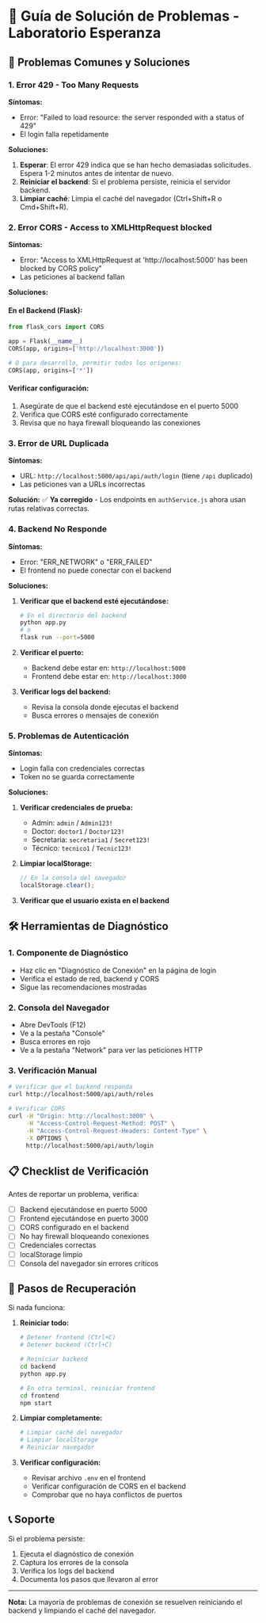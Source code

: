 # 🔧 Guía de Solución de Problemas - Laboratorio Esperanza

## 🚨 Problemas Comunes y Soluciones

### 1. Error 429 - Too Many Requests

**Síntomas:**
- Error: "Failed to load resource: the server responded with a status of 429"
- El login falla repetidamente

**Soluciones:**
1. **Esperar**: El error 429 indica que se han hecho demasiadas solicitudes. Espera 1-2 minutos antes de intentar de nuevo.
2. **Reiniciar el backend**: Si el problema persiste, reinicia el servidor backend.
3. **Limpiar caché**: Limpia el caché del navegador (Ctrl+Shift+R o Cmd+Shift+R).

### 2. Error CORS - Access to XMLHttpRequest blocked

**Síntomas:**
- Error: "Access to XMLHttpRequest at 'http://localhost:5000' has been blocked by CORS policy"
- Las peticiones al backend fallan

**Soluciones:**

#### En el Backend (Flask):
```python
from flask_cors import CORS

app = Flask(__name__)
CORS(app, origins=['http://localhost:3000'])

# O para desarrollo, permitir todos los orígenes:
CORS(app, origins=['*'])
```

#### Verificar configuración:
1. Asegúrate de que el backend esté ejecutándose en el puerto 5000
2. Verifica que CORS esté configurado correctamente
3. Revisa que no haya firewall bloqueando las conexiones

### 3. Error de URL Duplicada

**Síntomas:**
- URL: `http://localhost:5000/api/api/auth/login` (tiene `/api` duplicado)
- Las peticiones van a URLs incorrectas

**Solución:**
✅ **Ya corregido** - Los endpoints en `authService.js` ahora usan rutas relativas correctas.

### 4. Backend No Responde

**Síntomas:**
- Error: "ERR_NETWORK" o "ERR_FAILED"
- El frontend no puede conectar con el backend

**Soluciones:**
1. **Verificar que el backend esté ejecutándose:**
   ```bash
   # En el directorio del backend
   python app.py
   # o
   flask run --port=5000
   ```

2. **Verificar el puerto:**
   - Backend debe estar en: `http://localhost:5000`
   - Frontend debe estar en: `http://localhost:3000`

3. **Verificar logs del backend:**
   - Revisa la consola donde ejecutas el backend
   - Busca errores o mensajes de conexión

### 5. Problemas de Autenticación

**Síntomas:**
- Login falla con credenciales correctas
- Token no se guarda correctamente

**Soluciones:**
1. **Verificar credenciales de prueba:**
   - Admin: `admin` / `Admin123!`
   - Doctor: `doctor1` / `Doctor123!`
   - Secretaria: `secretaria1` / `Secret123!`
   - Técnico: `tecnico1` / `Tecnic123!`

2. **Limpiar localStorage:**
   ```javascript
   // En la consola del navegador
   localStorage.clear();
   ```

3. **Verificar que el usuario exista en el backend**

## 🛠️ Herramientas de Diagnóstico

### 1. Componente de Diagnóstico
- Haz clic en "Diagnóstico de Conexión" en la página de login
- Verifica el estado de red, backend y CORS
- Sigue las recomendaciones mostradas

### 2. Consola del Navegador
- Abre DevTools (F12)
- Ve a la pestaña "Console"
- Busca errores en rojo
- Ve a la pestaña "Network" para ver las peticiones HTTP

### 3. Verificación Manual
```bash
# Verificar que el backend responda
curl http://localhost:5000/api/auth/roles

# Verificar CORS
curl -H "Origin: http://localhost:3000" \
     -H "Access-Control-Request-Method: POST" \
     -H "Access-Control-Request-Headers: Content-Type" \
     -X OPTIONS \
     http://localhost:5000/api/auth/login
```

## 📋 Checklist de Verificación

Antes de reportar un problema, verifica:

- [ ] Backend ejecutándose en puerto 5000
- [ ] Frontend ejecutándose en puerto 3000
- [ ] CORS configurado en el backend
- [ ] No hay firewall bloqueando conexiones
- [ ] Credenciales correctas
- [ ] localStorage limpio
- [ ] Consola del navegador sin errores críticos

## 🔄 Pasos de Recuperación

Si nada funciona:

1. **Reiniciar todo:**
   ```bash
   # Detener frontend (Ctrl+C)
   # Detener backend (Ctrl+C)
   
   # Reiniciar backend
   cd backend
   python app.py
   
   # En otra terminal, reiniciar frontend
   cd frontend
   npm start
   ```

2. **Limpiar completamente:**
   ```bash
   # Limpiar caché del navegador
   # Limpiar localStorage
   # Reiniciar navegador
   ```

3. **Verificar configuración:**
   - Revisar archivo `.env` en el frontend
   - Verificar configuración de CORS en el backend
   - Comprobar que no haya conflictos de puertos

## 📞 Soporte

Si el problema persiste:
1. Ejecuta el diagnóstico de conexión
2. Captura los errores de la consola
3. Verifica los logs del backend
4. Documenta los pasos que llevaron al error

---

**Nota:** La mayoría de problemas de conexión se resuelven reiniciando el backend y limpiando el caché del navegador.
